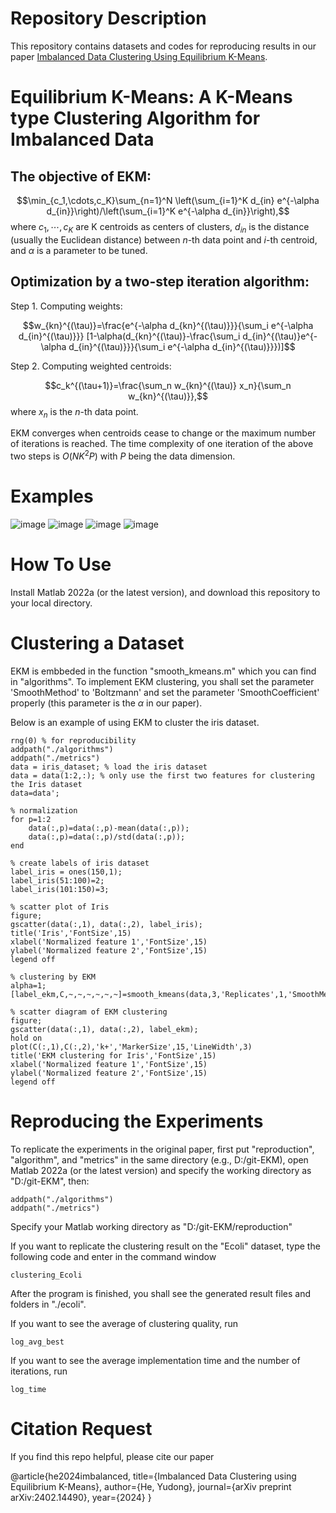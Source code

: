 # Repository Description
This repository contains datasets and codes for reproducing results in our paper [Imbalanced Data Clustering Using Equilibrium K-Means](https://arxiv.org/abs/2402.14490v3).

# Equilibrium K-Means: A K-Means type Clustering Algorithm for Imbalanced Data
## The objective of EKM:

$$\min_{c_1,\cdots,c_K}\sum_{n=1}^N \left(\sum_{i=1}^K d_{in} e^{-\alpha d_{in}}\right)/\left(\sum_{i=1}^K e^{-\alpha d_{in}}\right),$$
where $c_1,\cdots,c_K$ are K centroids as centers of clusters, $d_{in}$ is the distance (usually the Euclidean distance) between $n$-th data point and $i$-th centroid, and $\alpha$ is a parameter to be tuned.

## Optimization by a two-step iteration algorithm:

Step 1. Computing weights:

$$w_{kn}^{(\tau)}=\frac{e^{-\alpha d_{kn}^{(\tau)}}}{\sum_i e^{-\alpha d_{in}^{(\tau)}}} [1-\alpha(d_{kn}^{(\tau)}-\frac{\sum_i d_{in}^{(\tau)}e^{-\alpha d_{in}^{(\tau)}}}{\sum_i e^{-\alpha d_{in}^{(\tau)}}})]$$

Step 2. Computing weighted centroids:

$$c_k^{(\tau+1)}=\frac{\sum_n w_{kn}^{(\tau)} x_n}{\sum_n w_{kn}^{(\tau)}},$$
where $x_n$ is the $n$-th data point.

EKM converges when centroids cease to change or the maximum number of iterations is reached. The time complexity of one iteration of the above two steps is $O(NK^2P)$ with $P$ being the data dimension.

# Examples
![image](https://github.com/ydcnanhe/Imbalanced-Data-Clustering-using-Equilibrium-K-Means/assets/52923246/8798b7d4-6935-457a-b926-d5118899b9f7)
![image](https://github.com/ydcnanhe/Imbalanced-Data-Clustering-using-Equilibrium-K-Means/assets/52923246/f62bf735-0936-4f6a-9bc9-72b4c7115c8a)
![image](https://github.com/ydcnanhe/Imbalanced-Data-Clustering-using-Equilibrium-K-Means/assets/52923246/9ac03f80-d7d6-4a84-b2b9-f90bfc78259c)
![image](https://github.com/ydcnanhe/Imbalanced-Data-Clustering-using-Equilibrium-K-Means/assets/52923246/552dccda-5f80-4810-a258-fbd56f4ea041)

# How To Use
Install Matlab 2022a (or the latest version), and download this repository to your local directory.

# Clustering a Dataset
EKM is embbeded in the function "smooth_kmeans.m" which you can find in "algorithms". To implement EKM clustering, you shall set the parameter 'SmoothMethod' to 'Boltzmann' and set the parameter 'SmoothCoefficient' properly (this parameter is the $\alpha$ in our paper).

Below is an example of using EKM to cluster the iris dataset.

```
rng(0) % for reproducibility
addpath("./algorithms")
addpath("./metrics")
data = iris_dataset; % load the iris dataset
data = data(1:2,:); % only use the first two features for clustering the Iris dataset
data=data';

% normalization
for p=1:2
    data(:,p)=data(:,p)-mean(data(:,p));
    data(:,p)=data(:,p)/std(data(:,p));
end

% create labels of iris dataset
label_iris = ones(150,1);
label_iris(51:100)=2;
label_iris(101:150)=3;

% scatter plot of Iris
figure;
gscatter(data(:,1), data(:,2), label_iris);
title('Iris','FontSize',15)
xlabel('Normalized feature 1','FontSize',15)
ylabel('Normalized feature 2','FontSize',15)
legend off

% clustering by EKM
alpha=1;
[label_ekm,C,~,~,~,~,~,~]=smooth_kmeans(data,3,'Replicates',1,'SmoothMethod','Boltzmann','SmoothCoefficient',alpha);

% scatter diagram of EKM clustering
figure;
gscatter(data(:,1), data(:,2), label_ekm);
hold on
plot(C(:,1),C(:,2),'k+','MarkerSize',15,'LineWidth',3)
title('EKM clustering for Iris','FontSize',15)
xlabel('Normalized feature 1','FontSize',15)
ylabel('Normalized feature 2','FontSize',15)
legend off
```

# Reproducing the Experiments
To replicate the experiments in the original paper, first put "reproduction", "algorithm", and "metrics" in the same directory (e.g., D:/git-EKM), open Matlab 2022a (or the latest version) and specify the working directory  as "D:/git-EKM", then:
```
addpath("./algorithms")
addpath("./metrics")
```

Specify your Matlab working directory as "D:/git-EKM/reproduction"

If you want to replicate the clustering result on the "Ecoli" dataset, type the following code and enter in the command window
```
clustering_Ecoli
```
After the program is finished, you shall see the generated result files and folders in "./ecoli".

If you want to see the average of clustering quality, run
```
log_avg_best
```
If you want to see the average implementation time and the number of iterations, run
```
log_time
```

# Citation Request
If you find this repo helpful, please cite our paper

@article{he2024imbalanced,
  title={Imbalanced Data Clustering using Equilibrium K-Means},
  author={He, Yudong},
  journal={arXiv preprint arXiv:2402.14490},
  year={2024}
}

